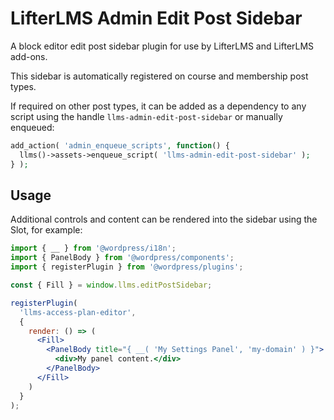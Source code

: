 LifterLMS Admin Edit Post Sidebar
=================================

A block editor edit post sidebar plugin for use by LifterLMS and LifterLMS add-ons.

This sidebar is automatically registered on course and membership post types.

If required on other post types, it can be added as a dependency to any script using the handle `llms-admin-edit-post-sidebar` or manually enqueued:

```php
add_action( 'admin_enqueue_scripts', function() {
  llms()->assets->enqueue_script( 'llms-admin-edit-post-sidebar' );
} );
```

## Usage

Additional controls and content can be rendered into the sidebar using the Slot, for example:

```jsx
import { __ } from '@wordpress/i18n';
import { PanelBody } from '@wordpress/components';
import { registerPlugin } from '@wordpress/plugins';

const { Fill } = window.llms.editPostSidebar;

registerPlugin(
  'llms-access-plan-editor',
  {
    render: () => (
      <Fill>
        <PanelBody title="{ __( 'My Settings Panel', 'my-domain' ) }">
          <div>My panel content.</div>
        </PanelBody>
      </Fill>
    )
  }
);
```

